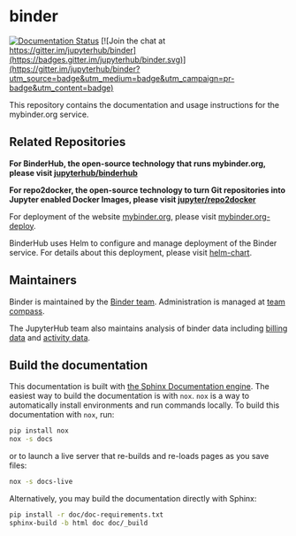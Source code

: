 # binder

[![Documentation Status](https://readthedocs.org/projects/mybinder/badge/?version=latest)](https://mybinder.readthedocs.io/en/latest/?badge=latest)
[![Join the chat at https://gitter.im/jupyterhub/binder](https://badges.gitter.im/jupyterhub/binder.svg)](https://gitter.im/jupyterhub/binder?utm_source=badge&utm_medium=badge&utm_campaign=pr-badge&utm_content=badge)

This repository contains the documentation and usage instructions for the mybinder.org service.

## Related Repositories

**For BinderHub, the open-source technology that runs mybinder.org, please visit [jupyterhub/binderhub](https://github.com/jupyterhub/binderhub)**

**For repo2docker, the open-source technology to turn Git repositories into Jupyter enabled Docker Images, please visit [jupyter/repo2docker](https://github.com/jupyter/repo2docker)**

 For deployment of the website [mybinder.org](https://mybinder.org), please
 visit [mybinder.org-deploy](https://github.com/jupyterhub/mybinder.org-deploy).  

BinderHub uses Helm to configure and manage deployment
of the Binder service. For details about this deployment, please visit [helm-chart](https://github.com/jupyterhub/helm-chart).  

## Maintainers

Binder is maintained by the [Binder team](https://github.com/jupyterhub/team-compass#binder-team).  Administration is managed at [team compass](https://github.com/jupyterhub/team-compass).


The JupyterHub team also maintains analysis of binder data including [billing data](https://github.com/jupyterhub/binder-billing) and [activity data](https://github.com/jupyterhub/binder-data).

## Build the documentation

This documentation is built with [the Sphinx Documentation engine]().
The easiest way to build the documentation is with `nox`.
`nox` is a way to automatically install environments and run commands locally.
To build this documentation with `nox`, run:

```bash
pip install nox
nox -s docs
```

or to launch a live server that re-builds and re-loads pages as you save files:

```bash
nox -s docs-live
```

Alternatively, you may build the documentation directly with Sphinx:

```bash
pip install -r doc/doc-requirements.txt
sphinx-build -b html doc doc/_build
```
